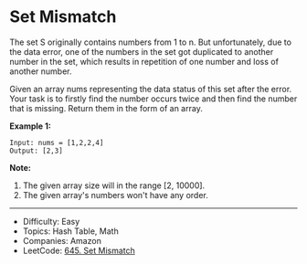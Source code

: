 # Set Mismatch

The set S originally contains numbers from 1 to n. But unfortunately, due to the data error, one of the numbers in the set got duplicated to another number in the set, which results in repetition of one number and loss of another number.

Given an array nums representing the data status of this set after the error. Your task is to firstly find the number occurs twice and then find the number that is missing. Return them in the form of an array.

**Example 1:**
```
Input: nums = [1,2,2,4]
Output: [2,3]
```
**Note:**
1. The given array size will in the range [2, 10000].
2. The given array's numbers won't have any order.

---

* Difficulty: Easy
* Topics: Hash Table, Math
* Companies: Amazon
* LeetCode: [645. Set Mismatch](https://leetcode.com/problems/set-mismatch/description/)
